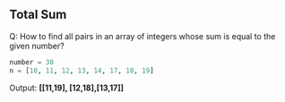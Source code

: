 ## Total Sum

Q: How to find all pairs in an array of integers whose sum is equal to the given number?

```python
number = 30
n = [10, 11, 12, 13, 14, 17, 18, 19]
```

Output: **[[11,19], [12,18],[13,17]]**
